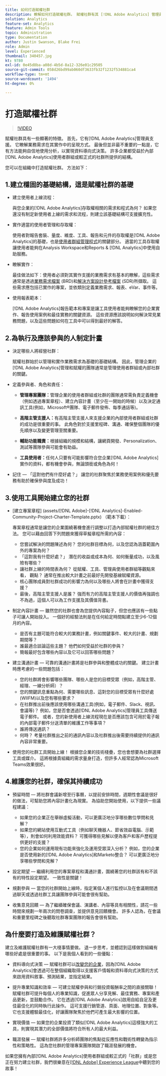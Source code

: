 ```yaml
---
title: 如何打造賦權社群
description: 瞭解如何打造賦權社群。 賦權社群有其 [!DNL Adobe Analytics] 管理員支援，瞭解業務需求在其實作中的呈現方式，並且有方法能夠自信地使用分析，以實現資料導向式決策。
solution: Analytics
feature-set: Analytics
feature: Admin Tools
topic: Administration
type: Documentation
author: Justin Swanson, Blake Frei
role: Admin
level: Experienced
thumbnail: 340457.jpg
kt: 9780
exl-id: 0e45d8ba-a08d-4b5d-8a12-326e01c29505
source-git-commit: 058d26bd99ab060df3633fb32f1232f534881ca4
workflow-type: tm+mt
source-wordcount: '1494'
ht-degree: 0%

---
```


# 打造賦權社群

>[!VIDEO](https://video.tv.adobe.com/v/341118/?quality=12&learn=on&captions=chi_hant)

賦權社群具有一些顯著的特徵。 首先，它有[!DNL Adobe Analytics]管理員支援。 它瞭解業務需求在其實作中的呈現方式。 最後但並非最不重要的一點是，它有方法能夠自信地使用分析，以實現資料導向式決策。 許多企業都受益於內部[!DNL Adobe Analytics]使用者群組或較正式的社群所提供的結構。

您可以在組織中打造賦權社群。 方法如下：

## 1.建立穩固的基礎結構，這是賦權社群的基礎

* 建立使用者上線流程：

  與您企業的[!DNL Adobe Analytics]存取權相關的需求和程式為何？ 如果您還沒有制定新使用者上線的需求和流程，則建立該基礎結構可支援擴充性。

* 實作適當的使用者管理和存取權：

  使用者對報告套裝、量度、維度、工具、報告和元件的存取權是[!DNL Adobe Analytics]的基礎，也是[使用者群組管理程式](https://experienceleague.adobe.com/docs/analytics/admin/admin-console/home.html?lang=zh-Hant)的關鍵部分。 適當的工具存取權讓使用者能夠在Analysis Workspace和Reports &amp; [!DNL Analytics]中使用自助服務。

* 瞭解實作：

  最佳做法如下：使用者必須對其實作支援的業務需求有基本的瞭解，這些需求通常是透過[業務需求檔案](https://experienceleague.adobe.com/docs/analytics-learn/tutorials/implementation/implementation-basics/creating-a-business-requirements-document.html?lang=zh-Hant) (BRD)和[解決方案設計參考檔案](https://experienceleague.adobe.com/docs/analytics-learn/tutorials/implementation/implementation-basics/creating-and-maintaining-an-sdr.html?lang=zh-Hant) (SDR)所擷取。 這些需求應包括已實作的專案，並依類別定義業務需求、報表、eVar、事件等。

* 使用報表範本：

  [!DNL Adobe Analytics]報告範本和專案是讓工具使用者能夠瞭解您的企業實作、報告使用案例和最佳實務的關鍵資源。 這些資源應該說明如何解決常見業務問題，以及這些問題如何在工具中可以得到最好的解答。

## 2.為執行及應該參與的人制定計畫

* 決定哪些人將經營社群：

  賦權社群始於以管理和實作業務需求為基礎的基礎結構。 因此，管理企業的[!DNL Adobe Analytics]管理和賦權的團隊通常是管理使用者群組或內部社群的關鍵。

* 定義參與者、角色和責任：

   * **管理專案團隊：**&#x200B;管理企業的使用者群組或社群的團隊通常需負責定義機會（例如透過專案章程）、建立內容計畫（至少在一開始的時候）以及決定通訊工具(例如，Microsoft®團隊、電子郵件發佈、每季通話等)。

   * **高階主管支援人：**&#x200B;有高階主管支援人來支援企業的內部使用者群組或社群的成功是很重要的事。 此角色對於支援里程碑、溝通、確保整個團隊的優先順序以及變更管理至關重要。

   * **輔助功能職責：**&#x200B;根據組織的規模和結構，讓網頁開發、Personalization、測試等團隊參與可能會有助益。

   * **工具使用者：**&#x200B;任何人只要有可能影響符合您企業[!DNL Adobe Analytics]實作的資料，都有機會參與，無論頭銜或角色為何！

* 記住 — 「這對他們有什麼好處？」 讓您的社群聚焦於業務使用案例和優先要務有助於確保參與度及成功！

## 3.使用工具開始建立您的社群

* [建立專案章程] (assets/[!DNL Adobe]-[!DNL Analytics]-Enabled-Community-Project-Charter-Template.pptx) （範本下載）：

  專案章程通常是讓您的企業圍繞著機會進行調整以打造內部賦權社群的絕佳方法。 您可以藉由回答下列問題來獲得草擬章程所需的內容：

   * 您嘗試解決的問題陳述為何？ 您的社群目標為何，以及您認為涵蓋範圍內外的專案為何？
   * 「這對我有什麼好處？」 潛在的收益或成本為何、如何衡量成功，以及風險有哪些？
   * 讓社群上線的時間表為何？ 從賦權、工具、管理員使用者群組等觀點來看， 觀點？ 通常在推出較大計畫之前最好先開發基線賦權資源。
   * 核心團隊成員對社群成功的影響力為何以及哪些人將會在計畫中獲得支援？
   * 最後，高階主管支援人是誰？ 強而有力的高階主管支援人的價值再強調也不為過，這個人可以為工作支援及其價值背書。

* 制定內容計畫 — 雖然您的社群也會為您提供內容點子，但您也應該有一些點子可讓人開始投入。 一個好的經驗法則是在任何給定時間點建立至少6-12個月的內容。

   * 是否有主題可能符合較大的業務計畫，例如關鍵事件、較大的計畫、規劃期間等？
   * 誰最適合談論這些主題？ 他們如何受益於社群的參與？
   * 簡報最好包含哪些內容以及它可以回答哪些問題？

* 建立溝通計畫 — 可靠的溝通計畫將是社群參與和整體成功的關鍵。 建立計畫時應考慮的一些問題包括：

   * 您的社群將會影響哪些團隊、哪些人是您的目標受眾（例如，高階主管、經理、一線分析師）？
   * 您的關鍵訊息重點為何、需要哪些訊息、這對您的目標受眾有什麼好處(WIIFM)以及您有哪些要求？
   * 在社群推出前後應該使用哪些溝通工具(例如，電子郵件、Slack、視訊、會議等)？ 例如，您是否會透過[!DNL Adobe Analytics]管理員工具傳送電子郵件。 或者，您的新使用者上線流程現在是否應該包含可用於電子報的內部電子郵件分送清單的維護工作等事項？
   * 誰將傳送通訊？
   * 何時？ 考量社群推出之前的通訊內容以及社群推出後需要持續提供的通訊內容非常重要。

* 使用您的社群工具開始上線！ 根據您企業的技術棧疊，您也會想要為社群選擇工具或媒介。 這將根據貴組織的需求量身打造，但許多人經常認為Microsoft Teams效果很好。

## 4.維護您的社群，確保其持續成功

* 預留時間 — 將社群會議新增至行事曆，以提前安排時間，週期性會議是很好的做法，可幫助您將內容計畫化為現實。 為協助您開始使用，以下提供一些議程建議：

   * 如果您的企業正在舉辦虛擬活動，可以更廣泛地分享哪些數位學問和見解？
   * 如果您的網站使用互動式工具（例如聊天機器人、節省效益電腦、示範等），則會如何利用效能資料？ 可獲得哪些見解以便為客戶和客戶歷程提供更好的支援？
   * 您的企業如何運用現有功能來強化及運用受眾深入分析？ 例如，您的企業是否使用新的[!DNL Adobe Analytics]和Marketo整合？ 可以更廣泛地分享哪些學問和見解？

* 設定期望 — 繼續利用您的專案章程和溝通計畫，圍繞著您的社群該有和不該有的特性設定期望。 一致性是關鍵！
* 規劃參與 — 當您的社群開始上線時，指定某個人進行監控以及在會議期間透過聊天或透過社群工具讓團隊參與可能會很有幫助。
* 收集意見回饋 — 為了繼續確保會議、演講者、內容等具有相關性，請花一些時間來規劃一年兩次的問卷調查，並提供意見回饋機會。 許多人認為，在會議和重要里程碑之後聽取社群專案團隊的報告會很有幫助。

## 為什麼要打造及維護賦權社群？

建立及維護賦權社群有一大棧事情要做。 退一步思考，並體認到這樣做對組織有哪些好處是很重要的事。 以下是我個人看到的一些優點：

* 資料導向式決策 — 賦權社群可以[改變您的企業](https://experienceleague.adobe.com/docs/analytics-learn/tutorials/intro-to-analytics/what-can-aa-do-for-me/how-adobe-analysis-workspace-can-change-your-business.html?lang=zh-Hant)，因為[!DNL Adobe Analytics]會透過可在整個組織取得以支援客戶情報和資料導向式決策的方式來啟用資料敘事、預測結果，並指定結果。

* 提升專業知識和效率 — 可建立賦權參與和行銷投資報酬率之間的直接關聯！ 賦權社群可提升每個人的專業知識，促進眾人分享見解、最佳實務、專案和產品更新，並鼓勵合作。 它在透過[!DNL Adobe Analytics]啟用自給自足及更佳最佳化的同時執行此操作。 這可支援行銷管道、頁面、地理位置、對象等。 它也支援體驗最佳化，好讓團隊聚焦於他們可產生最大影響的位置。

* 實現價值 — 如果您的企業投資了類似[!DNL Adobe Analytics]這樣強大的工具，則實現其潛力的全部價值將符合所有人的最大利益。

* 職涯發展 — 賦權社群將許多分析師團隊的焦點從反應性和戰術性轉變為指示性和策略性。 這為您社群的管理專案團隊開啟了職涯發展的機會。

如果您擁有內部[!DNL Adobe Analytics]使用者群組或較正式的「社群」或是您正在努力建立社群，我們很樂意在[[!DNL Adobe] Experience League](https://experienceleaguecommunities.adobe.com/t5/adobe-analytics-discussions/bd-p/adobe-analytics-discussions)中聽到您的故事！
